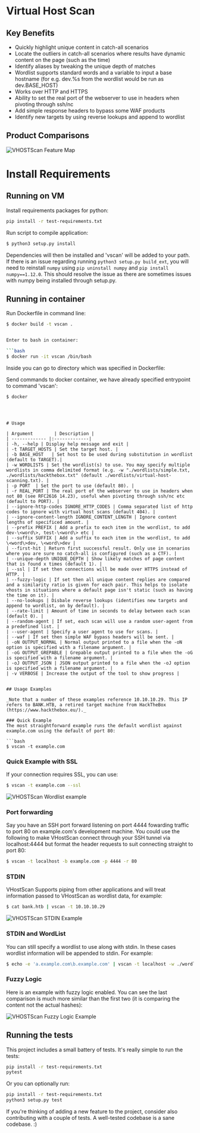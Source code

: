 # Virtual Host Scan


## Key Benefits

* Quickly highlight unique content in catch-all scenarios
* Locate the outliers in catch-all scenarios where results have dynamic content on the page (such as the time)
* Identify aliases by tweaking the unique depth of matches
* Wordlist supports standard words and a variable to input a base hostname (for e.g. dev.%s from the wordlist would be run as dev.BASE_HOST)
* Works over HTTP and HTTPS
* Ability to set the real port of the webserver to use in headers when pivoting through ssh/nc
* Add simple response headers to bypass some WAF products
* Identify new targets by using reverse lookups and append to wordlist

## Product Comparisons

![VHOSTScan Feature Map](https://github.com/codingo/codingo.github.io/blob/master/assets/featureMap.PNG)

# Install Requirements

## Running on VM 

Install requirements packages for python:

```bash
pip install -r test-requirements.txt
```

Run script to compile application:

```bash
$ python3 setup.py install
```

Dependencies will then be installed and 'vscan' will be added to your path. If there is an issue regarding
running `python3 setup.py build_ext`, you will need to reinstall `numpy` using `pip uninstall numpy` and `pip install numpy==1.12.0`. This should resolve the issue as there are sometimes issues with numpy being installed through setup.py.


## Running in container

Run Dockerfile in command line:

```bash
$ docker build -t vscan .


Enter to bash in container:

```bash
$ docker run -it vscan /bin/bash
```

Inside you can go to directory which was specified in Dockerfile:


Send commands to docker container, we have already specified entrypoint to command 'vscan':

```bash
$ docker 
```
```



# Usage

| Argument        | Description |
| ------------- |:-------------|
| -h, --help | Display help message and exit |
| -t TARGET_HOSTS | Set the target host. |
| -b BASE_HOST   | Set host to be used during substitution in wordlist (default to TARGET).|
| -w WORDLISTS | Set the wordlist(s) to use. You may specify multiple wordlists in comma delimited format (e.g. -w "./wordlists/simple.txt, ./wordlists/hackthebox.txt" (default ./wordlists/virtual-host-scanning.txt). |
| -p PORT  | Set the port to use (default 80). |
| -r REAL_PORT | The real port of the webserver to use in headers when not 80 (see RFC2616 14.23), useful when pivoting through ssh/nc etc (default to PORT). |
| --ignore-http-codes IGNORE_HTTP_CODES | Comma separated list of http codes to ignore with virtual host scans (default 404). |
| --ignore-content-length IGNORE_CONTENT_LENGTH | Ignore content lengths of specificed amount. |
| --prefix PREFIX | Add a prefix to each item in the wordlist, to add dev-\<word\>, test-\<word\> etc |
| --suffix SUFFIX | Add a suffix to each item in the wordlist, to add \<word\>dev, \<word\>dev | 
| --first-hit | Return first successful result. Only use in scenarios where you are sure no catch-all is configured (such as a CTF). |
| --unique-depth UNIQUE_DEPTH | Show likely matches of page content that is found x times (default 1). |
| --ssl | If set then connections will be made over HTTPS instead of HTTP. |
| --fuzzy-logic | If set then all unique content replies are compared and a similarity ratio is given for each pair. This helps to isolate vhosts in situations where a default page isn't static (such as having the time on it). |
| --no-lookups | Disbale reverse lookups (identifies new targets and append to wordlist, on by default). | 
| --rate-limit | Amount of time in seconds to delay between each scan (default 0). |
| --random-agent | If set, each scan will use a random user-agent from a predefined list. |
| --user-agent | Specify a user agent to use for scans. |
| --waf | If set then simple WAF bypass headers will be sent. |
| -oN OUTPUT_NORMAL | Normal output printed to a file when the -oN option is specified with a filename argument. |
| -oG OUTPUT_GREPABLE | Grepable output printed to a file when the -oG is specified with a filename argument. |
| -oJ OUTPUT_JSON | JSON output printed to a file when the -oJ option is specified with a filename argument. |
| -v VERBOSE | Increase the output of the tool to show progress |


## Usage Examples

_Note that a number of these examples reference 10.10.10.29. This IP refers to BANK.HTB, a retired target machine from HackTheBox (https://www.hackthebox.eu/)._

### Quick Example
The most straightforward example runs the default wordlist against example.com using the default of port 80:

```bash
$ vscan -t example.com
```

### Quick Example with SSL
If your connection requires SSL, you can use:

```bash
$ vscan -t example.com --ssl
```

![VHOSTScan Wordlist example](https://github.com/codingo/codingo.github.io/blob/master/assets/Bank%20VHOST%20Example.png)

### Port forwarding
Say you have an SSH port forward listening on port 4444 fowarding traffic to port 80 on example.com's development machine. You could use the following to make VHostScan connect through your SSH tunnel via localhost:4444 but format the header requests to suit connecting straight to port 80:

```bash
$ vscan -t localhost -b example.com -p 4444 -r 80
```

### STDIN
VHostScan Supports piping from other applications and will treat information passed to VHostScan as wordlist data, for example:
```bash
$ cat bank.htb | vscan -t 10.10.10.29
```

![VHOSTScan STDIN Example](https://github.com/codingo/codingo.github.io/blob/master/assets/Bank%20VHOST%20Pipe%20Example.png)

### STDIN and WordList
You can still specify a wordlist to use along with stdin. In these cases wordlist information will be appended to stdin. For example:
```bash
$ echo -e 'a.example.com\b.example.com' | vscan -t localhost -w ./wordlists/wordlist.txt
```
### Fuzzy Logic
Here is an example with fuzzy logic enabled. You can see the last comparison is much more similar than the first two (it is comparing the content not the actual hashes):

![VHOSTScan Fuzzy Logic Example](https://github.com/codingo/codingo.github.io/blob/master/assets/VHostScan-Fuzzy-Wuzzy.PNG)

## Running the tests

This project includes a small battery of tests. It's really simple to run the tests:

```bash
pip install -r test-requirements.txt
pytest
```

Or you can optionally run:

```bash
pip install -r test-requirements.txt
python3 setup.py test
```

If you're thinking of adding a new feature to the project, consider also contributing with a couple of tests. A well-tested codebase is a sane codebase. :)
